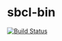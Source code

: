 # sbcl-bin

[![Build Status](https://travis-ci.org/roswell/sbcl-bin.svg?branch=master)](https://travis-ci.org/roswell/sbcl-bin)

